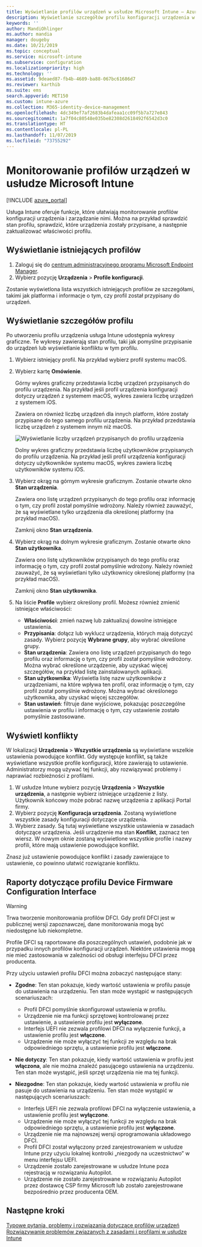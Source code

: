 ```yaml
---
title: Wyświetlanie profilów urządzeń w usłudze Microsoft Intune — Azure | Microsoft Docs
description: Wyświetlanie szczegółów profilu konfiguracji urządzenia w usłudze Microsoft Intune i zarządzanie nimi oraz wyświetlanie graficznego wykresu liczby urządzeń przypisanych do profilu i urządzeń z przypisanymi lub wdrożonymi profilami. Możesz też rozwiązywać problemy z profilami, które mają ustawienia powodujące konflikt.
keywords: ''
author: MandiOhlinger
ms.author: mandia
manager: dougeby
ms.date: 10/21/2019
ms.topic: conceptual
ms.service: microsoft-intune
ms.subservice: configuration
ms.localizationpriority: high
ms.technology: ''
ms.assetid: 9deaed87-fb4b-4689-ba88-067bc61686d7
ms.reviewer: karthib
ms.suite: ems
search.appverid: MET150
ms.custom: intune-azure
ms.collection: M365-identity-device-management
ms.openlocfilehash: 4dc349ef7af2683b4dafeaa1cc09f5b7a727e843
ms.sourcegitcommit: 1a7f04c80548e035be82308d2618492f6542d3c0
ms.translationtype: HT
ms.contentlocale: pl-PL
ms.lasthandoff: 11/07/2019
ms.locfileid: "73755292"
---
```

# <a name="monitor-device-profiles-in-microsoft-intune"></a>Monitorowanie profilów urządzeń w usłudze Microsoft Intune

[!INCLUDE [azure_portal](../includes/azure_portal.md)]

Usługa Intune oferuje funkcje, które ułatwiają monitorowanie profilów konfiguracji urządzenia i zarządzanie nimi. Można na przykład sprawdzić stan profilu, sprawdzić, które urządzenia zostały przypisane, a następnie zaktualizować właściwości profilu.

## <a name="view-existing-profiles"></a>Wyświetlanie istniejących profilów

1. Zaloguj się do [centrum administracyjnego programu Microsoft Endpoint Manager](https://go.microsoft.com/fwlink/?linkid=2109431).
2. Wybierz pozycję **Urządzenia** > **Profile konfiguracji**.

Zostanie wyświetlona lista wszystkich istniejących profilów ze szczegółami, takimi jak platforma i informacje o tym, czy profil został przypisany do urządzeń.

## <a name="view-details-on-a-profile"></a>Wyświetlanie szczegółów profilu

Po utworzeniu profilu urządzenia usługa Intune udostępnia wykresy graficzne. Te wykresy zawierają stan profilu, taki jak pomyślne przypisanie do urządzeń lub wyświetlanie konfliktu w tym profilu.

1. Wybierz istniejący profil. Na przykład wybierz profil systemu macOS.
2. Wybierz kartę **Omówienie**.

    Górny wykres graficzny przedstawia liczbę urządzeń przypisanych do profilu urządzenia. Na przykład jeśli profil urządzenia konfiguracji dotyczy urządzeń z systemem macOS, wykres zawiera liczbę urządzeń z systemem iOS.

    Zawiera on również liczbę urządzeń dla innych platform, które zostały przypisane do tego samego profilu urządzenia. Na przykład przedstawia liczbę urządzeń z systemem innym niż macOS.

    ![Wyświetlanie liczby urządzeń przypisanych do profilu urządzenia](./media/device-profile-monitor/device-configuration-profile-graphical-chart.png)

    Dolny wykres graficzny przedstawia liczbę użytkowników przypisanych do profilu urządzenia. Na przykład jeśli profil urządzenia konfiguracji dotyczy użytkowników systemu macOS, wykres zawiera liczbę użytkowników systemu iOS.

3. Wybierz okrąg na górnym wykresie graficznym. Zostanie otwarte okno **Stan urządzenia**.

    Zawiera ono listę urządzeń przypisanych do tego profilu oraz informację o tym, czy profil został pomyślnie wdrożony. Należy również zauważyć, że są wyświetlane tylko urządzenia dla określonej platformy (na przykład macOS).

    Zamknij okno **Stan urządzenia**.

4. Wybierz okrąg na dolnym wykresie graficznym. Zostanie otwarte okno **Stan użytkownika**. 

    Zawiera ono listę użytkowników przypisanych do tego profilu oraz informację o tym, czy profil został pomyślnie wdrożony. Należy również zauważyć, że są wyświetlani tylko użytkownicy określonej platformy (na przykład macOS).

    Zamknij okno **Stan użytkownika**.

5. Na liście **Profile** wybierz określony profil. Możesz również zmienić istniejące właściwości:
    - **Właściwości**: zmień nazwę lub zaktualizuj dowolne istniejące ustawienia.
    - **Przypisania**: dołącz lub wyklucz urządzenia, których mają dotyczyć zasady. Wybierz pozycję **Wybrane grupy**, aby wybrać określone grupy.
    - **Stan urządzenia**: Zawiera ono listę urządzeń przypisanych do tego profilu oraz informację o tym, czy profil został pomyślnie wdrożony. Można wybrać określone urządzenie, aby uzyskać więcej szczegółów, na przykład listę zainstalowanych aplikacji.
    - **Stan użytkownika**: Wyświetla listę nazw użytkowników z urządzeniami, na które wpływa ten profil, oraz informację o tym, czy profil został pomyślnie wdrożony. Można wybrać określonego użytkownika, aby uzyskać więcej szczegółów.
    - **Stan ustawień**: filtruje dane wyjściowe, pokazując poszczególne ustawienia w profilu i informację o tym, czy ustawienie zostało pomyślnie zastosowane.

## <a name="view-conflicts"></a>Wyświetl konflikty

W lokalizacji **Urządzenia**  >  **Wszystkie urządzenia** są wyświetlane wszelkie ustawienia powodujące konflikt. Gdy występuje konflikt, są także wyświetlane wszystkie profile konfiguracji, które zawierają to ustawienie. Administratorzy mogą używać tej funkcji, aby rozwiązywać problemy i naprawiać rozbieżności z profilami.

1. W usłudze Intune wybierz pozycję **Urządzenia**  >  **Wszystkie urządzenia**, a następnie wybierz istniejące urządzenie z listy. Użytkownik końcowy może pobrać nazwę urządzenia z aplikacji Portal firmy.
2. Wybierz pozycję **Konfiguracja urządzenia**. Zostaną wyświetlone wszystkie zasady konfiguracji dotyczące urządzenia.
3. Wybierz zasady. Są tutaj wyświetlane wszystkie ustawienia w zasadach dotyczące urządzenia. Jeśli urządzenie ma stan **Konflikt**, zaznacz ten wiersz. W nowym oknie zostaną wyświetlone wszystkie profile i nazwy profili, które mają ustawienie powodujące konflikt.

Znasz już ustawienie powodujące konflikt i zasady zawierające to ustawienie, co powinno ułatwić rozwiązanie konfliktu. 

## <a name="device-firmware-configuration-interface-profile-reporting"></a>Raporty dotyczące profilu Device Firmware Configuration Interface

> [!WARNING]
> Trwa tworzenie monitorowania profilów DFCI. Gdy profil DFCI jest w publicznej wersji zapoznawczej, dane monitorowania mogą być niedostępne lub niekompletne.

Profile DFCI są raportowane dla poszczególnych ustawień, podobnie jak w przypadku innych profilów konfiguracji urządzeń. Niektóre ustawienia mogą nie mieć zastosowania w zależności od obsługi interfejsu DFCI przez producenta.

Przy użyciu ustawień profilu DFCI można zobaczyć następujące stany:

- **Zgodne**: Ten stan pokazuje, kiedy wartość ustawienia w profilu pasuje do ustawienia na urządzeniu. Ten stan może wystąpić w następujących scenariuszach:

  - Profil DFCI pomyślnie skonfigurował ustawienia w profilu.
  - Urządzenie nie ma funkcji sprzętowej kontrolowanej przez ustawienie, a ustawienie profilu jest **wyłączone**.
  - Interfejs UEFI nie zezwala profilowi DFCI na wyłączenie funkcji, a ustawienie profilu jest **włączone**.
  - Urządzenie nie może wyłączyć tej funkcji ze względu na brak odpowiedniego sprzętu, a ustawienie profilu jest **włączone**.

- **Nie dotyczy**: Ten stan pokazuje, kiedy wartość ustawienia w profilu jest **włączona**, ale nie można znaleźć pasującego ustawienia na urządzeniu. Ten stan może wystąpić, jeśli sprzęt urządzenia nie ma tej funkcji.

- **Niezgodne**: Ten stan pokazuje, kiedy wartość ustawienia w profilu nie pasuje do ustawienia na urządzeniu. Ten stan może wystąpić w następujących scenariuszach:

  - Interfejs UEFI nie zezwala profilowi DFCI na wyłączenie ustawienia, a ustawienie profilu jest **wyłączone**.
  - Urządzenie nie może wyłączyć tej funkcji ze względu na brak odpowiedniego sprzętu, a ustawienie profilu jest **wyłączone**.
  - Urządzenie nie ma najnowszej wersji oprogramowania układowego DFCI.
  - Profil DFCI został wyłączony przed zarejestrowaniem w usłudze Intune przy użyciu lokalnej kontrolki „niezgody na uczestnictwo” w menu interfejsu UEFI.
  - Urządzenie zostało zarejestrowane w usłudze Intune poza rejestracją w rozwiązaniu Autopilot.
  - Urządzenie nie zostało zarejestrowane w rozwiązaniu Autopilot przez dostawcę CSP firmy Microsoft lub zostało zarejestrowane bezpośrednio przez producenta OEM.

## <a name="next-steps"></a>Następne kroki

[Typowe pytania, problemy i rozwiązania dotyczące profilów urządzeń](device-profile-troubleshoot.md)  
[Rozwiązywanie problemów związanych z zasadami i profilami w usłudze Intune](troubleshoot-policies-in-microsoft-intune.md)
